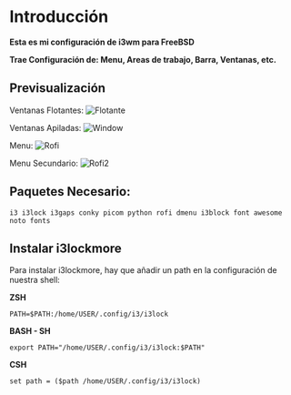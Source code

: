 # Introducción

**Esta es mi configuración de i3wm para FreeBSD**

**Trae Configuración de: Menu, Areas de trabajo, Barra, Ventanas, etc.**

## Previsualización
Ventanas Flotantes:
![Flotante](https://user-images.githubusercontent.com/59105868/109708148-cb7a9600-7b79-11eb-99b3-06638b01378f.png)

Ventanas Apiladas:
![Window](https://user-images.githubusercontent.com/59105868/109708174-d2090d80-7b79-11eb-892d-2e8ec77c24d0.png)

Menu:
![Rofi](https://user-images.githubusercontent.com/59105868/109708822-a63a5780-7b7a-11eb-9987-b4dd170904cb.png)

Menu Secundario:
![Rofi2](https://user-images.githubusercontent.com/59105868/109709311-1943ce00-7b7b-11eb-9145-8209b1c0b419.png)

## Paquetes Necesario:
```
i3 i3lock i3gaps conky picom python rofi dmenu i3block font awesome noto fonts 
```
## Instalar i3lockmore

Para instalar i3lockmore, hay que añadir un path en la configuración de nuestra shell:

**ZSH**
```
PATH=$PATH:/home/USER/.config/i3/i3lock
```

**BASH - SH**
```
export PATH="/home/USER/.config/i3/i3lock:$PATH"
```

**CSH**
```
set path = ($path /home/USER/.config/i3/i3lock)
```
